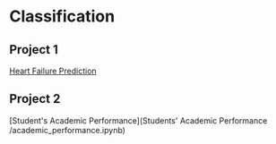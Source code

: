 # Classification

## Project 1
[Heart Failure Prediction](Heart-Failure-Prediction/heart_failure_analysis.ipynb)

## Project 2
[Student's Academic Performance](Students' Academic Performance /academic_performance.ipynb)